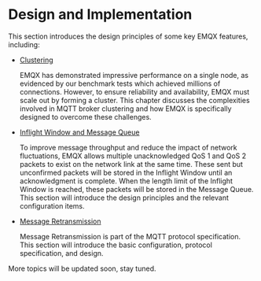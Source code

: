 # Design and Implementation

This section introduces the design principles of some key EMQX features, including:

- [Clustering](./clustering)

  EMQX has demonstrated impressive performance on a single node, as evidenced by our benchmark tests which achieved millions of connections.
  However, to ensure reliability and availability, EMQX must scale out by forming a cluster.
  This chapter discusses the complexities involved in MQTT broker clustering and how EMQX is specifically designed to overcome these challenges.

- [Inflight Window and Message Queue](./inflight-window-and-message-queue)

  To improve message throughput and reduce the impact of network fluctuations, EMQX allows multiple unacknowledged QoS 1 and QoS 2 packets to exist on the network link at the same time. These sent but unconfirmed packets will be stored in the Inflight Window until an acknowledgment is complete. When the length limit of the Inflight Window is reached, these packets will be stored in the Message Queue. This section will introduce the design principles and the relevant configuration items. 

- [Message Retransmission](./retransmission.md)

  Message Retransmission is part of the MQTT protocol specification. This section will introduce the basic configuration, protocol specification, and design.

More topics will be updated soon, stay tuned.
